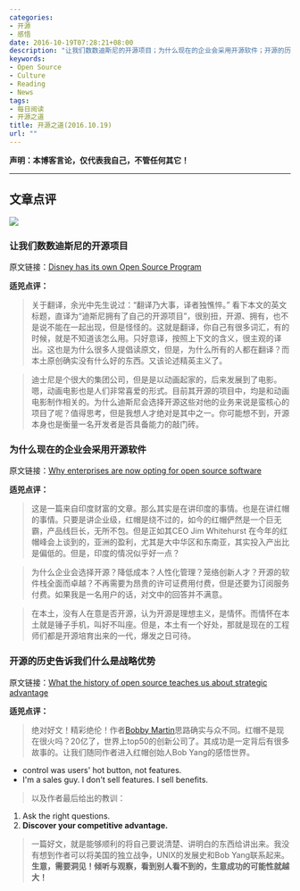 ```yaml
---
categories:
- 开源
- 感悟
date: 2016-10-19T07:28:21+08:00
description: "让我们数数迪斯尼的开源项目；为什么现在的企业会采用开源软件；开源的历史告诉我们什么是战略优势"
keywords:
- Open Source
- Culture
- Reading
- News
tags:
- 每日阅读
- 开源之道
title: 开源之道(2016.10.19)
url: ""
---
```


**声明：本博客言论，仅代表我自己，不管任何其它！**

---

## 文章点评

![](http://sdtimes.com/wp-content/uploads/2016/10/1018.sdt-disney.png)

### 让我们数数迪斯尼的开源项目

原文链接：[Disney has its own Open Source Program](http://sdtimes.com/disney-open-source-program/)

**适兕点评：**

> 关于翻译，余光中先生说过：“翻译乃大事，译者独憔悴。” 看下本文的英文标题，直译为“迪斯尼拥有了自己的开源项目”，很别扭，开源、拥有，也不是说不能在一起出现，但是怪怪的。这就是翻译，你自己有很多词汇，有的时候，就是不知道该怎么用。只好意译，按照上下文的含义，很主观的译出。这也是为什么很多人提倡读原文，但是，为什么所有的人都在翻译？而本土原创确实没有什么好的东西。又该论述精英主义了。

> 迪士尼是个很大的集团公司，但是是以动画起家的，后来发展到了电影。嗯，动画电影也是人们非常喜爱的形式。目前其开源的项目中，均是和动画电影制作相关的。为什么迪斯尼会选择开源这些对他的业务来说是蛮核心的项目了呢？值得思考，但是我想人才绝对是其中之一。你可能想不到，开源本身也是衡量一名开发者是否具备能力的敲门砖。

### 为什么现在的企业会采用开源软件

原文链接：[Why enterprises are now opting for open source software](http://forbesindia.com/article/leaderboard/why-enter-prises-are-now-opting-for-open-source-software/44469/1)

**适兕点评：**

> 这是一篇来自印度财富的文章。那么其实是在讲印度的事情。也是在讲红帽的事情。只要是讲企业级，红帽是绕不过的，如今的红帽俨然是一个巨无霸，产品线巨长，无所不包。但是正如其CEO Jim Whitehurst 在今年的红帽峰会上谈到的，亚洲的盈利，尤其是大中华区和东南亚，其实投入产出比是偏低的。但是，印度的情况似乎好一点？

> 为什么企业会选择开源？降低成本？人性化管理？笼络创新人才？开源的软件栈全面而卓越？不再需要为昂贵的许可证费用付费，但是还要为订阅服务付费。如果我是一名用户的话，对文中的回答并不满意。

> 在本土，没有人在意是否开源，认为开源是理想主义，是情怀。而情怀在本土就是锤子手机，叫好不叫座。但是，本土有一个好处，那就是现在的工程师们都是开源培育出来的一代，爆发之日可待。

### 开源的历史告诉我们什么是战略优势

原文链接：[What the history of open source teaches us about strategic advantage](https://opensource.com/open-organization/16/10/history-open-source-teaches-strategic-advantage)

**适兕点评：**

> 绝对好文！精彩绝伦！作者[Bobby Martin](https://opensource.com/users/bobbymartin)思路确实与众不同。红帽不是现在很火吗？20亿了，世界上top50的创新公司了。其成功是一定背后有很多故事的。让我们随同作者进入红帽创始人Bob Yang的感悟世界。

*  control was users' hot button, not features.
*  I'm a sales guy. I don't sell features. I sell benefits.

> 以及作者最后给出的教训：

1. Ask the right questions. 
2. **Discover your competitive advantage.**

> 一篇好文，就是能够顺利的将自己要说清楚、讲明白的东西给讲出来。我没有想到作者可以将美国的独立战争，UNIX的发展史和Bob Yang联系起来。**生意，需要洞见！倾听与观察，看到别人看不到的，生意成功的可能性就越大！**






